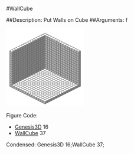 #WallCube

##Description: Put Walls on Cube <bitmask>
##Arguments: f

![](WallCube-Iso.png)

Figure Code:
- [Genesis3D](Genesis3D.md) 16
- [WallCube](WallCube.md) 37

Condensed: Genesis3D 16;WallCube 37;

